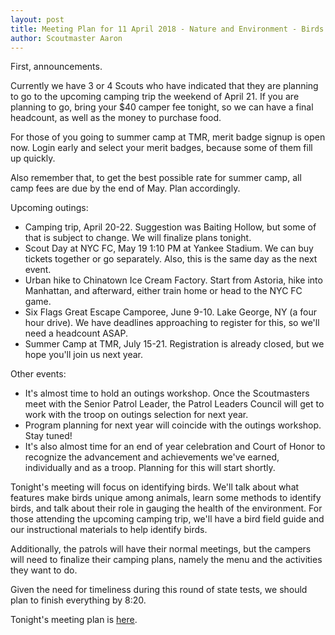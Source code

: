 ```yaml
---
layout: post
title: Meeting Plan for 11 April 2018 - Nature and Environment - Birds
author: Scoutmaster Aaron
---
```

First, announcements.

Currently we have 3 or 4 Scouts who have indicated that they are planning to go to the upcoming camping trip the weekend of April 21. If you are planning to go, bring your $40 camper fee tonight, so we can have a final headcount, as well as the money to purchase food.

For those of you going to summer camp at TMR, merit badge signup is open now. Login early and select your merit badges, because some of them fill up quickly.

Also remember that, to get the best possible rate for summer camp, all camp fees are due by the end of May. Plan accordingly.

Upcoming outings:

* Camping trip, April 20-22. Suggestion was Baiting Hollow, but some of that is subject to change. We will finalize plans tonight.
* Scout Day at NYC FC, May 19 1:10 PM at Yankee Stadium. We can buy tickets together or go separately. Also, this is the same day as the next event.
* Urban hike to Chinatown Ice Cream Factory. Start from Astoria, hike into Manhattan, and afterward, either train home or head to the NYC FC game.
* Six Flags Great Escape Camporee, June 9-10. Lake George, NY (a four hour drive). We have deadlines approaching to register for this, so we'll need a headcount ASAP.
* Summer Camp at TMR, July 15-21. Registration is already closed, but we hope you'll join us next year.

Other events:

* It's almost time to hold an outings workshop. Once the Scoutmasters meet with the Senior Patrol Leader, the Patrol Leaders Council will get to work with the troop on outings selection for next year.
* Program planning for next year will coincide with the outings workshop. Stay tuned!
* It's also almost time for an end of year celebration and Court of Honor to recognize the advancement and achievements we've earned, individually and as a troop. Planning for this will start shortly.

Tonight's meeting will focus on identifying birds. We'll talk about what features make birds unique among animals, learn some methods to identify birds, and talk about their role in gauging the health of the environment. For those attending the upcoming camping trip, we'll have a bird field guide and our instructional materials to help identify birds.

Additionally, the patrols will have their normal meetings, but the campers will need to finalize their camping plans, namely the menu and the activities they want to do.

Given the need for timeliness during this round of state tests, we should plan to finish everything by 8:20. 

Tonight's meeting plan is [here](https://docs.google.com/document/d/1RkoW-z_ZU4SnyeNFjdZCb7PSNKkwbho5M-XXzsBAk2g/edit?usp=sharing).
